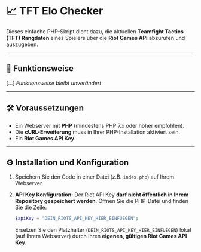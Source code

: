 # 📈 TFT Elo Checker

Dieses einfache PHP-Skript dient dazu, die aktuellen **Teamfight Tactics (TFT) Rangdaten** eines Spielers über die **Riot Games API** abzurufen und auszugeben.

---

## 🚀 Funktionsweise

[...] *Funktionsweise bleibt unverändert*

---

## 🛠️ Voraussetzungen

* Ein Webserver mit **PHP** (mindestens PHP 7.x oder höher empfohlen).
* Die **cURL-Erweiterung** muss in Ihrer PHP-Installation aktiviert sein.
* Ein **Riot Games API Key**.

---

## ⚙️ Installation und Konfiguration

1.  Speichern Sie den Code in einer Datei (z.B. `index.php`) auf Ihrem Webserver.

2.  **API Key Konfiguration:** Der Riot API Key **darf nicht öffentlich in Ihrem Repository gespeichert werden**. Öffnen Sie die PHP-Datei und finden Sie die Zeile:
    ```php
    $apiKey = "DEIN_RIOTS_API_KEY_HIER_EINFUEGEN";
    ```
    Ersetzen Sie den Platzhalter (`DEIN_RIOTS_API_KEY_HIER_EINFUEGEN`) lokal (auf Ihrem Webserver) durch Ihren **eigenen, gültigen Riot Games API Key**.
